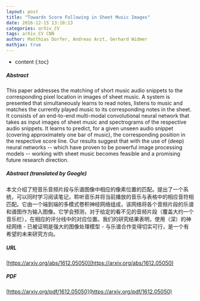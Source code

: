```yaml
---
layout: post
title: "Towards Score Following in Sheet Music Images"
date: 2016-12-15 13:10:13
categories: arXiv_CV
tags: arXiv_CV CNN
author: Matthias Dorfer, Andreas Arzt, Gerhard Widmer
mathjax: true
---
```


* content
{:toc}

##### Abstract
This paper addresses the matching of short music audio snippets to the corresponding pixel location in images of sheet music. A system is presented that simultaneously learns to read notes, listens to music and matches the currently played music to its corresponding notes in the sheet. It consists of an end-to-end multi-modal convolutional neural network that takes as input images of sheet music and spectrograms of the respective audio snippets. It learns to predict, for a given unseen audio snippet (covering approximately one bar of music), the corresponding position in the respective score line. Our results suggest that with the use of (deep) neural networks -- which have proven to be powerful image processing models -- working with sheet music becomes feasible and a promising future research direction.

##### Abstract (translated by Google)
本文介绍了短音乐音频片段与乐谱图像中相应的像素位置的匹配。提出了一个系统，可以同时学习阅读笔记，聆听音乐并将当前播放的音乐与表格中的相应音符相匹配。它由一个端到端的多模式卷积神经网络组成，该网络将各个音频片段的乐谱和谱图作为输入图像。它学会预测，对于给定的看不见的音频片段（覆盖大约一个音乐栏），在相应的评分线中的对应位置。我们的研究结果表明，使用（深）的神经网络 - 已被证明是强大的图像处理模型 - 与乐谱合作变得切实可行，是一个有希望的未来研究方向。

##### URL
[https://arxiv.org/abs/1612.05050](https://arxiv.org/abs/1612.05050)

##### PDF
[https://arxiv.org/pdf/1612.05050](https://arxiv.org/pdf/1612.05050)

